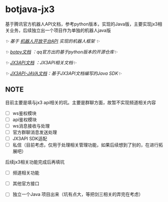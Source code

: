 # botjava-jx3
基于腾讯官方机器人API文档，参考python版本，实现的Java版，主要实现jx3相关业务，后续独立出一个项目作为单独的机器人java版

_✨ 基于 [机器人开放平台API](https://bot.q.qq.com/wiki/develop/api/) 实现的机器人框架 ✨_

_✨ [botpy文档](https://bot.q.qq.com/wiki/develop/pythonsdk/) ：qq官方出的基于python版本的开源仓库✨_

_✨ [JX3API文档](https://www.jx3api.com/) ：JX3API相关文档✨_

_✨ [JX3API-JAVA文档](https://github.com/JX3API/jx3api-java/)：基于JX3API文档编写的Java SDK✨_


## NOTE
目前主要是填与jx3 api相关的坑。主要是群聊方面，故暂不实现频道相关内容
- [ ] ws鉴权模块
- [ ] api鉴权模块
- [ ] ws消息接收与处理
- [ ] 官方群聊消息发送处理
- [ ] JX3API SDK适配
- [ ] 私信（目前考虑，仅用于处理相关管理功能，如果后续想到了别的，在进行拓展吧）

后续jx3相关功能完成后再填坑
- [ ] 频道相关功能
- [ ] 其他官方接口
- [ ] 独立一个Java 项目出来（坑有点大，等把剑三相关的弄完在考虑）

